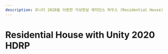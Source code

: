 ```yaml
---
description: 유니티 2020을 이용한 가상현실 레지던스 하우스 (Residential House) 프로젝트
---
```


# Residential House with Unity 2020 HDRP

